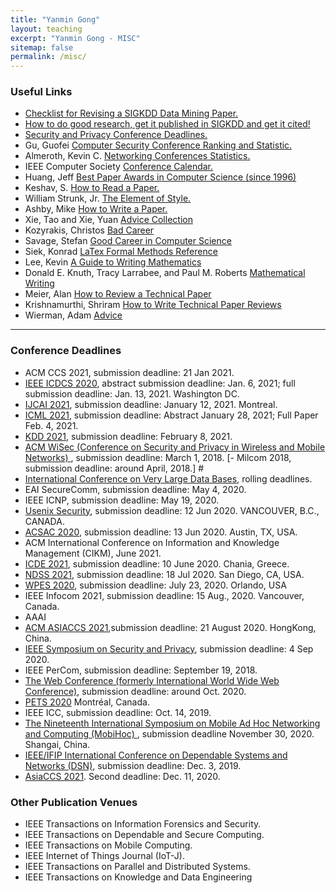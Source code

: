 ```yaml
---
title: "Yanmin Gong" 
layout: teaching
excerpt: "Yanmin Gong - MISC"
sitemap: false
permalink: /misc/
---
```


### Useful Links    
- <a href="https://web.cs.dal.ca/~eem/gradResources/KDD/Checklist%20for%20Revising%20a%20SIGKDD%20Data%20Mining%20Paper.pdf" target="_blank">Checklist for Revising a SIGKDD Data Mining Paper. </a> 
- <a href="http://www.cs.ucr.edu/~eamonn/Keogh_SIGKDD09_tutorial.pdf" target="_blank">How to do good research, get it published in SIGKDD and get it cited! </a> 
- <a href="https://sec-deadlines.github.io/" target="_blank">Security and Privacy Conference Deadlines.</a> 
- Gu, Guofei <a href="http://faculty.cs.tamu.edu/guofei/sec_conf_stat.htm
" target="_blank">Computer Security Conference Ranking and Statistic.</a> 
- Almeroth, Kevin C. <a href="https://www.cs.ucsb.edu/~almeroth/conf/stats/
" target="_blank">Networking Conferences Statistics.</a> 
- IEEE Computer Society <a href="https://www.computer.org/web/conferences/calendar
" target="_blank">Conference Calendar.</a> 
- Huang, Jeff <a href="http://jeffhuang.com/best_paper_awards.html" target="_blank">Best Paper Awards in Computer Science (since 1996)</a>
- Keshav, S. <a href="http://ccr.sigcomm.org/online/files/p83-keshavA.pdf" target="_blank">How to Read a Paper. </a> 
- William Strunk, Jr. <a href="folder/elementofstyle.pdf" target="_blank">The Element of Style. </a>
- Ashby, Mike <a href="folder/howtowriteapaper.pdf" target="_blank">How to Write a Paper. </a>
- Xie, Tao and Xie, Yuan <a href="http://taoxie.cs.illinois.edu/advice.htm" target="_blank">Advice Collection</a>
- Kozyrakis, Christos <a href="folder/BadCareer.pdf" target="_blank">Bad Career </a>
- Savage, Stefan <a href="folder/GoodCareer.pdf" target="_blank">Good Career in Computer Science</a>
- Siek, Konrad <a href="http://www.cs.put.poznan.pl/ksiek/latexmath.html" target="_blank">LaTex Formal Methods Reference</a>
- Lee, Kevin <a href="folder/writingman.pdf"  target="_blank">A Guide to Writing Mathematics</a>
- Donald E. Knuth, Tracy Larrabee, and Paul M. Roberts <a href="http://jmlr.csail.mit.edu/reviewing-papers/knuth_mathematical_writing.pdf"  target="_blank">Mathematical Writing</a>
- Meier, Alan <a href="folder/how_to_review.pdf"  target="_blank">How to Review a Technical Paper </a>
- Krishnamurthi, Shriram <a href="https://cs.brown.edu/~sk/Memos/Paper-Reviews/"  target="_blank">How to Write Technical Paper Reviews </a>
- Wierman, Adam  <a href="http://users.cms.caltech.edu/~adamw/advising.html/"  target="_blank">Advice </a>    
<!--         <li>Socolofsky, Scott A. <a href="https://ceprofs.civil.tamu.edu/ssocolofsky/downloads/paper_how-to.pdf
" target="_blank">How to write a research journal article in engineering and science.</a> </li> 
        <li>Feamster, Nick <a href="https://greatresearch.org/2013/08/31/time-management-tactics-for-academics/" target="_blank">Time Management Tactics for Academics. </a> 
-->
    
<hr>

### Conference Deadlines
- ACM CCS 2021, submission deadline: 21 Jan 2021.
- [IEEE ICDCS 2020](https://icdcs2021.us/cfp-html), abstract submission deadline: Jan. 6, 2021; full submission deadline: Jan. 13, 2021. Washington DC.
- [IJCAI 2021](https://ijcai-21.org/cfp/), submission deadline: January 12, 2021. Montreal.
- [ICML 2021](https://icml.cc/Conferences/2021), submission deadline: Abstract January 28, 2021; Full Paper Feb. 4, 2021.
- [KDD 2021](https://www.kdd.org/kdd2021/calls/view/call-for-research-track-papers-sigkdd-2021), submission deadline: February 8, 2021. 
- <a href="https://petsymposium.org/index.php" target="_blank"> ACM WiSec (Conference on Security and Privacy in Wireless and Mobile Networks) </a>, submission deadline: March 1, 2018. 
[- Milcom 2018, submission deadline: around April, 2018.] # 
- <a href="http://vldb2018.lncc.br/submission-guidelines.html" target="_blank">International Conference on Very Large Data Bases</a>, rolling deadlines.
- EAI SecureComm, submission deadline: May 4, 2020. 
- IEEE ICNP, submission deadline: May 19, 2020.
- <a href="https://www.usenix.org/conference/usenixsecurity21" target="_blank"> Usenix Security</a>, submission deadline: 12 Jun 2020. VANCOUVER, B.C., CANADA.
- <a href="https://www.acsac.org/2020/">ACSAC 2020</a>, submission deadline: 13 Jun 2020. Austin, TX, USA. 
- ACM International Conference on Information and Knowledge Management (CIKM), June 2021.
- <a href="http://www.icde2021.gr/">ICDE 2021</a>, submission deadline: 10 June 2020. Chania, Greece. 
- <a href="https://www.ndss-symposium.org/ndss-2021/">NDSS 2021</a>, submission deadline: 18 Jul 2020. San Diego, CA, USA.
- <a href="https://wpes.tech/2020/">WPES 2020</a>, submission deadline: July 23, 2020. Orlando, USA 
- IEEE Infocom 2021, submission deadline: 15 Aug., 2020. Vancouver, Canada. 
- AAAI 
- <a href="https://asiaccs2021.comp.polyu.edu.hk/" target="_blank">ACM ASIACCS 2021</a>,submission deadline: 21 August 2020. HongKong, China.
- <a href="https://www.ieee-security.org/TC/SP2021/">IEEE Symposium on Security and Privacy</a>, submission deadline: 4 Sep 2020.
- IEEE PerCom, submission deadline: September 19, 2018. 
- <a href="http://www2021.thewebconf.org/" target="_blank"> The Web Conference (formerly International World Wide Web Conference)</a>, submission deadline: around Oct. 2020. 
- <a href="https://petsymposium.org">PETS 2020</a> Montréal, Canada.
- IEEE ICC, submission deadline: Oct. 14, 2019.
- <a href="https://www.sigmobile.org/mobihoc/2018/" target="_blank">The Nineteenth International Symposium on Mobile Ad Hoc Networking and Computing (MobiHoc) </a>, submission deadline November 30, 2020. Shangai, China.
- <a href="https://dsn2020.webs.upv.es" target="_blank">IEEE/IFIP International Conference on Dependable Systems and Networks (DSN)</a>, submission deadline: Dec. 3, 2019.
- [AsiaCCS 2021](https://asiaccs2021.comp.polyu.edu.hk/datescalls/call-for-papers/). Second deadline: Dec. 11, 2020.

### Other Publication Venues
- IEEE Transactions on Information Forensics and Security.
- IEEE Transactions on Dependable and Secure Computing.
- IEEE Transactions on Mobile Computing.
- IEEE Internet of Things Journal (IoT-J).
- IEEE Transactions on Parallel and Distributed Systems.
- IEEE Transactions on Knowledge and Data Engineering
